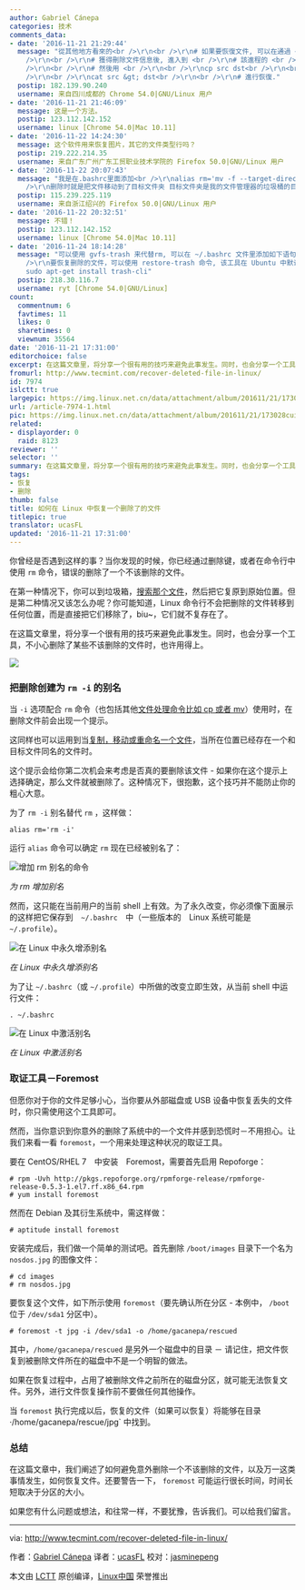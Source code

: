 ```yaml
---
author: Gabriel Cánepa
categories: 技术
comments_data:
- date: '2016-11-21 21:29:44'
  message: "從其他地方看來的<br />\r\n<br />\r\n# 如果要恢復文件, 可以在通過 <br />\r\n<br />\r\nlsof<br
    />\r\n<br />\r\n# 獲得刪除文件信息後, 進入到 <br />\r\n# 該進程的 <br />\r\n<br />\r\n/proc/PID/fd<br
    />\r\n<br />\r\n# 然後用 <br />\r\n<br />\r\ncp src dst<br />\r\n<br />\r\n# 或<br
    />\r\n<br />\r\ncat src &gt; dst<br />\r\n<br />\r\n# 進行恢復."
  postip: 182.139.90.240
  username: 来自四川成都的 Chrome 54.0|GNU/Linux 用户
- date: '2016-11-21 21:46:09'
  message: 这是一个方法。
  postip: 123.112.142.152
  username: linux [Chrome 54.0|Mac 10.11]
- date: '2016-11-22 14:24:30'
  message: 这个软件用来恢复图片，其它的文件类型行吗？
  postip: 219.222.214.35
  username: 来自广东广州广东工贸职业技术学院的 Firefox 50.0|GNU/Linux 用户
- date: '2016-11-22 20:07:43'
  message: "我是在.bashrc里面添加<br />\r\nalias rm='mv -f --target-directory=/home/levin/.local/share/Trash/files/<br
    />\r\n删除时就是把文件移动到了目标文件夹 目标文件夹是我的文件管理器的垃圾桶的目标位置。"
  postip: 115.239.225.119
  username: 来自浙江绍兴的 Firefox 50.0|GNU/Linux 用户
- date: '2016-11-22 20:32:51'
  message: 不错！
  postip: 123.112.142.152
  username: linux [Chrome 54.0|Mac 10.11]
- date: '2016-11-24 18:14:28'
  message: "可以使用 gvfs-trash 来代替rm, 可以在 ~/.bashrc 文件里添加如下语句:<br />\r\nalias rm=&quot;gvfs-trash&quot;<br
    />\r\n要恢复删除的文件，可以使用 restore-trash 命令, 该工具在 Ubuntu 中默认没有安装，可以执行下面的命令安装:<br />\r\n$
    sudo apt-get install trash-cli"
  postip: 218.30.116.7
  username: ryt [Chrome 54.0|GNU/Linux]
count:
  commentnum: 6
  favtimes: 11
  likes: 0
  sharetimes: 0
  viewnum: 35564
date: '2016-11-21 17:31:00'
editorchoice: false
excerpt: 在这篇文章里，将分享一个很有用的技巧来避免此事发生。同时，也会分享一个工具，不小心删除了某些不该删除的文件时，也许用得上。
fromurl: http://www.tecmint.com/recover-deleted-file-in-linux/
id: 7974
islctt: true
largepic: https://img.linux.net.cn/data/attachment/album/201611/21/173028cuiyslcgwtttcffp.png
url: /article-7974-1.html
pic: https://img.linux.net.cn/data/attachment/album/201611/21/173028cuiyslcgwtttcffp.png.thumb.jpg
related:
- displayorder: 0
  raid: 8123
reviewer: ''
selector: ''
summary: 在这篇文章里，将分享一个很有用的技巧来避免此事发生。同时，也会分享一个工具，不小心删除了某些不该删除的文件时，也许用得上。
tags:
- 恢复
- 删除
thumb: false
title: 如何在 Linux 中恢复一个删除了的文件
titlepic: true
translator: ucasFL
updated: '2016-11-21 17:31:00'
---
```


你曾经是否遇到这样的事？当你发现的时候，你已经通过删除键，或者在命令行中使用 `rm` 命令，错误的删除了一个不该删除的文件。


在第一种情况下，你可以到垃圾箱，[搜索那个文件](http://www.tecmint.com/linux-find-command-to-search-multiple-filenames-extensions/)，然后把它复原到原始位置。但是第二种情况又该怎么办呢？你可能知道，Linux 命令行不会把删除的文件转移到任何位置，而是直接把它们移除了，biu~，它们就不复存在了。


在这篇文章里，将分享一个很有用的技巧来避免此事发生。同时，也会分享一个工具，不小心删除了某些不该删除的文件时，也许用得上。


![](https://img.linux.net.cn/data/attachment/album/201611/21/173028cuiyslcgwtttcffp.png)


### 把删除创建为 `rm -i` 的别名


当 `-i` 选项配合 `rm` 命令（也包括其他[文件处理命令比如 cp 或者 mv](http://www.tecmint.com/progress-monitor-check-progress-of-linux-commands/)）使用时，在删除文件前会出现一个提示。


这同样也可以运用到当[复制，移动或重命名一个文件](http://www.tecmint.com/rename-multiple-files-in-linux/)，当所在位置已经存在一个和目标文件同名的文件时。


这个提示会给你第二次机会来考虑是否真的要删除该文件 - 如果你在这个提示上选择确定，那么文件就被删除了。这种情况下，很抱歉，这个技巧并不能防止你的粗心大意。


为了 `rm -i` 别名替代 `rm` ，这样做：



```
alias rm='rm -i'

```

运行 `alias` 命令可以确定 `rm` 现在已经被别名了：


![增加 rm 别名的命令](https://img.linux.net.cn/data/attachment/album/201611/21/173116rtvjzm9781fdtt1b.png)


*为 rm 增加别名*


然而，这只能在当前用户的当前 shell 上有效。为了永久改变，你必须像下面展示的这样把它保存到　`~/.bashrc`　中（一些版本的　Linux 系统可能是　`~/.profile`）。


![在 Linux 中永久增添别名](https://img.linux.net.cn/data/attachment/album/201611/21/173116ov411vtdfs7m4a4u.png)


*在 Linux 中永久增添别名*


为了让 `~/.bashrc`（或 `~/.profile`）中所做的改变立即生效，从当前 shell 中运行文件：



```
. ~/.bashrc

```

![在 Linux 中激活别名](https://img.linux.net.cn/data/attachment/album/201611/21/173117md1voc8siyedojzz.png)


*在 Linux 中激活别名*


### 取证工具－Foremost


但愿你对于你的文件足够小心，当你要从外部磁盘或 USB 设备中恢复丢失的文件时，你只需使用这个工具即可。


然而，当你意识到你意外的删除了系统中的一个文件并感到恐慌时－不用担心。让我们来看一看 `foremost`，一个用来处理这种状况的取证工具。


要在 CentOS/RHEL 7　中安装　Foremost，需要首先启用 Repoforge：



```
# rpm -Uvh http://pkgs.repoforge.org/rpmforge-release/rpmforge-release-0.5.3-1.el7.rf.x86_64.rpm
# yum install foremost

```

然而在 Debian 及其衍生系统中，需这样做：



```
# aptitude install foremost

```

安装完成后，我们做一个简单的测试吧。首先删除 `/boot/images` 目录下一个名为 `nosdos.jpg` 的图像文件：



```
# cd images
# rm nosdos.jpg

```

要恢复这个文件，如下所示使用 `foremost`（要先确认所在分区 - 本例中， `/boot` 位于 `/dev/sda1` 分区中）。



```
# foremost -t jpg -i /dev/sda1 -o /home/gacanepa/rescued

```

其中，`/home/gacanepa/rescued` 是另外一个磁盘中的目录 － 请记住，把文件恢复到被删除文件所在的磁盘中不是一个明智的做法。


如果在恢复过程中，占用了被删除文件之前所在的磁盘分区，就可能无法恢复文件。另外，进行文件恢复操作前不要做任何其他操作。


当 `foremost` 执行完成以后，恢复的文件（如果可以恢复）将能够在目录 ·/home/gacanepa/rescue/jpg` 中找到。


### 总结


在这篇文章中，我们阐述了如何避免意外删除一个不该删除的文件，以及万一这类事情发生，如何恢复文件。还要警告一下， `foremost` 可能运行很长时间，时间长短取决于分区的大小。


如果您有什么问题或想法，和往常一样，不要犹豫，告诉我们。可以给我们留言。




---


via: <http://www.tecmint.com/recover-deleted-file-in-linux/>


作者：[Gabriel Cánepa](http://www.tecmint.com/author/gacanepa/) 译者：[ucasFL](https://github.com/ucasFL) 校对：[jasminepeng](https://github.com/jasminepeng)


本文由 [LCTT](https://github.com/LCTT/TranslateProject) 原创编译，[Linux中国](https://linux.cn/) 荣誉推出